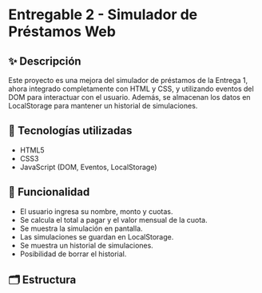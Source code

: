 # Entregable 2 - Simulador de Préstamos Web

## ✨ Descripción

Este proyecto es una mejora del simulador de préstamos de la Entrega 1, ahora integrado completamente con HTML y CSS, y utilizando eventos del DOM para interactuar con el usuario. Además, se almacenan los datos en LocalStorage para mantener un historial de simulaciones.

## 🧰 Tecnologías utilizadas

- HTML5
- CSS3
- JavaScript (DOM, Eventos, LocalStorage)

## 🚀 Funcionalidad

- El usuario ingresa su nombre, monto y cuotas.
- Se calcula el total a pagar y el valor mensual de la cuota.
- Se muestra la simulación en pantalla.
- Las simulaciones se guardan en LocalStorage.
- Se muestra un historial de simulaciones.
- Posibilidad de borrar el historial.

## 🗂 Estructura
